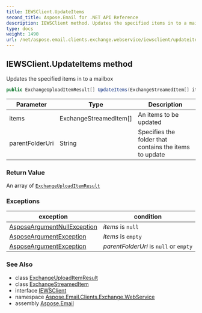 ```yaml
---
title: IEWSClient.UpdateItems
second_title: Aspose.Email for .NET API Reference
description: IEWSClient method. Updates the specified items in to a mailbox
type: docs
weight: 1490
url: /net/aspose.email.clients.exchange.webservice/iewsclient/updateitems/
---
```

## IEWSClient.UpdateItems method

Updates the specified items in to a mailbox

```csharp
public ExchangeUploadItemResult[] UpdateItems(ExchangeStreamedItem[] items, string parentFolderUri)
```

| Parameter | Type | Description |
| --- | --- | --- |
| items | ExchangeStreamedItem[] | An items to be updated |
| parentFolderUri | String | Specifies the folder that contains the items to update |

### Return Value

An array of [`ExchangeUploadItemResult`](../../exchangeuploaditemresult/)

### Exceptions

| exception | condition |
| --- | --- |
| [AsposeArgumentNullException](../../../aspose.email/asposeargumentnullexception/) | *items* is `null` |
| [AsposeArgumentException](../../../aspose.email/asposeargumentexception/) | *items* is `empty` |
| [AsposeArgumentException](../../../aspose.email/asposeargumentexception/) | *parentFolderUri* is `null` or `empty` |

### See Also

* class [ExchangeUploadItemResult](../../exchangeuploaditemresult/)
* class [ExchangeStreamedItem](../../exchangestreameditem/)
* interface [IEWSClient](../)
* namespace [Aspose.Email.Clients.Exchange.WebService](../../iewsclient/)
* assembly [Aspose.Email](../../../)


